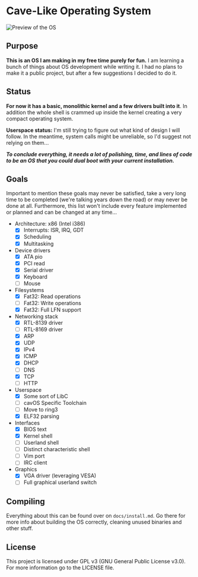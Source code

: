 # Cave-Like Operating System

![Preview of the OS](./docs/preview.png)

## Purpose

**This is an OS I am making in my free time purely for fun.** I am learning a bunch of things about OS development while writing it. I had no plans to make it a public project, but after a few suggestions I decided to do it. 

## Status

**For now it has a basic, monolithic kernel and a few drivers built into it**. In addition the whole shell is crammed up inside the kernel creating a very compact operating system. 

**Userspace status:** I'm still trying to figure out what kind of design I will follow. In the meantime, system calls might be unreliable, so I'd suggest not relying on them...

***To conclude everything, it needs a lot of polishing, time, and lines of code to be an OS that you could dual boot with your current installation.*** 

## Goals

Important to mention these goals may never be satisfied, take a very long time to be completed (we're talking years down the road) or may never be done at all. Furthermore, this list won't include every feature implemented or planned and can be changed at any time...

- Architecture: x86 (Intel i386)
  - [x] Interrupts: ISR, IRQ, GDT
  - [x] Scheduling
  - [x] Multitasking
- Device drivers
  - [x] ATA pio
  - [x] PCI read
  - [x] Serial driver
  - [x] Keyboard
  - [ ] Mouse
- Filesystems
  - [x] Fat32: Read operations
  - [ ] Fat32: Write operations
  - [x] Fat32: Full LFN support
- Networking stack
  - [x] RTL-8139 driver
  - [ ] RTL-8169 driver
  - [x] ARP
  - [x] UDP
  - [x] IPv4
  - [x] ICMP
  - [x] DHCP
  - [ ] DNS
  - [x] TCP
  - [ ] HTTP
- Userspace 
  - [x] Some sort of LibC
  - [ ] cavOS Specific Toolchain
  - [ ] Move to ring3
  - [x] ELF32 parsing
- Interfaces
  - [x] BIOS text
  - [x] Kernel shell
  - [ ] Userland shell
  - [ ] Distinct characteristic shell
  - [ ] Vim port
  - [ ] IRC client
- Graphics
  - [x] VGA driver (leveraging VESA)
  - [ ] Full graphical userland switch

## Compiling

Everything about this can be found over on `docs/install.md`. Go there for more info about building the OS correctly, cleaning unused binaries and other stuff. 

## License

This project is licensed under GPL v3 (GNU General Public License v3.0). For more information go to the LICENSE file.

